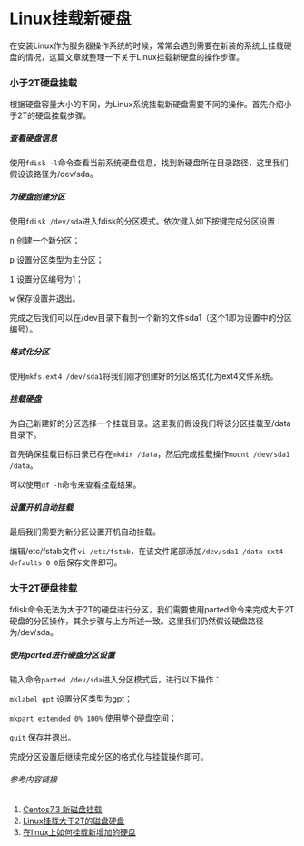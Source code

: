 # Linux挂载新硬盘

在安装Linux作为服务器操作系统的时候，常常会遇到需要在新装的系统上挂载硬盘的情况，这篇文章就整理一下关于Linux挂载新硬盘的操作步骤。



### 小于2T硬盘挂载

根据硬盘容量大小的不同，为Linux系统挂载新硬盘需要不同的操作。首先介绍小于2T的硬盘挂载步骤。

##### 查看硬盘信息

使用`fdisk -l`命令查看当前系统硬盘信息，找到新硬盘所在目录路径，这里我们假设该路径为/dev/sda。

##### 为硬盘创建分区

使用`fdisk /dev/sda`进入fdisk的分区模式。依次键入如下按键完成分区设置：

<kbd>n</kbd> 创建一个新分区；

<kbd>p</kbd> 设置分区类型为主分区；

<kbd>1</kbd> 设置分区编号为1；

<kbd>w</kbd> 保存设置并退出。

完成之后我们可以在/dev目录下看到一个新的文件sda1（这个1即为设置中的分区编号）。

##### 格式化分区

使用`mkfs.ext4 /dev/sda1`将我们刚才创建好的分区格式化为ext4文件系统。

##### 挂载硬盘

为自己新建好的分区选择一个挂载目录。这里我们假设我们将该分区挂载至/data目录下。

首先确保挂载目标目录已存在`mkdir /data`，然后完成挂载操作`mount /dev/sda1 /data`。

可以使用`df -h`命令来查看挂载结果。

##### 设置开机自动挂载

最后我们需要为新分区设置开机自动挂载。

编辑/etc/fstab文件`vi /etc/fstab`，在该文件尾部添加`/dev/sda1 /data ext4 defaults 0 0`后保存文件即可。



### 大于2T硬盘挂载

fdisk命令无法为大于2T的硬盘进行分区，我们需要使用parted命令来完成大于2T硬盘的分区操作，其余步骤与上方所述一致。这里我们仍然假设硬盘路径为/dev/sda。

##### 使用parted进行硬盘分区设置

输入命令`parted /dev/sda`进入分区模式后，进行以下操作：

`mklabel gpt` 设置分区类型为gpt；

`mkpart extended 0% 100%` 使用整个硬盘空间；

`quit` 保存并退出。



完成分区设置后继续完成分区的格式化与挂载操作即可。



###### 参考内容链接

1. [Centos7.3 新磁盘挂载](https://www.zhudo.net/program/59.html)
2. [Linux挂载大于2T的磁盘硬盘](https://www.cnblogs.com/chenminklutz/p/7228266.html)
3. [在linux上如何挂载新增加的硬盘](https://jingyan.baidu.com/article/aa6a2c14bd8cc70d4c19c4c8.html)

